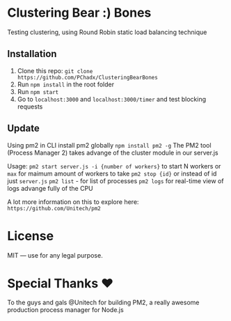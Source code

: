 # Clustering Bear :) Bones 
Testing clustering, using Round Robin static load balancing technique 

## Installation

1. Clone this repo: `git clone https://github.com/PChadx/ClusteringBearBones`
2. Run `npm install` in the root folder
3. Run `npm start`
4. Go to `localhost:3000` and `localhost:3000/timer` and test blocking requests

## Update
Using pm2 in CLI install pm2 globally `npm install pm2 -g`
The PM2 tool (Process Manager 2) takes advange of the cluster module in our server.js

Usage: 
`pm2 start server.js -i {number of workers}` to start N workers or `max` for maimum amount of workers to take 
`pm2 stop {id}` or instead of id just `server.js`
`pm2 list` - for list of processes
`pm2 logs` for real-time view of logs
advange fully of the CPU 

A lot more information on this to explore here: `https://github.com/Unitech/pm2`

# License

MIT — use for any legal purpose.

# Special Thanks ❤️

To the guys and gals @Unitech for building PM2, a really awesome production process manager for Node.js 
